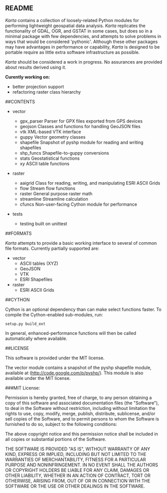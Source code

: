 README
------

*Karta* contains a collection of loosely-related Python modules for performing
lightweight geospatial data analysis. *Karta* replicates the functionality of
GDAL, OGR, and GSTAT in some cases, but does so in a minimal package with few
dependencies, and attempts to solve problems in ways that would be considered
'pythonic'. Although these other packages may have advantages in performance or
capability, *Karta* is designed to be portable require as little extra software
infrastructure as possible.

*Karta* should be considered a work in progress. No assurances are provided
about results derived using it.

**Curently working on:**
- better projection support
- refactoring raster class hierarchy

##CONTENTS

- vector
    - gpx_parser    Parser for GPX files exported from GPS devices
    - geojson       Classes and functions for handling GeoJSON files
    - vtk           XML-based VTK interface
    - guppy         Vector geometry classes
    - shapefile     Snapshot of pyshp module for reading and writing shapefiles
    - shp_funcs     Shapefile-to-guppy conversions
    - stats         Geostatistical functions
    - xy            ASCII table functions

- raster
    - aaigrid       Class for reading, writing, and manipulating ESRI ASCII Grids
    - flow          Stream flow functions
    - raster        General purpose raster math
    - streamline    Streamline calculation
    - cfuncs        Non-user-facing Cython module for performance

- tests
    - testing built on unittest


##FORMATS

*Karta* attempts to provide a basic working interface to several of common file
formats. Currently partially supported are:

- vector
    - ASCII tables (XYZ)
    - GeoJSON
    - VTK
    - ESRI Shapefiles
- raster
    - ESRI ASCII Grids


##CYTHON

Cython is an optional dependency than can make select functions faster. To
compile the Cython-enabled sub-modules, run:

    setup.py build_ext

In general, enhanced-performance functions will then be called automatically
where available.



##LICENSE

This software is provided under the MIT license.

The vector module contains a snapshot of the pyshp shapefile module, available
at (http://code.google.com/p/pyshp/). This module is also available under the
MIT license.

###MIT License:

Permission is hereby granted, free of charge, to any person obtaining a copy of
this software and associated documentation files (the "Software"), to deal in
the Software without restriction, including without limitation the rights to
use, copy, modify, merge, publish, distribute, sublicense, and/or sell copies
of the Software, and to permit persons to whom the Software is furnished to do
so, subject to the following conditions:

The above copyright notice and this permission notice shall be included in all
copies or substantial portions of the Software.

THE SOFTWARE IS PROVIDED "AS IS", WITHOUT WARRANTY OF ANY KIND, EXPRESS OR
IMPLIED, INCLUDING BUT NOT LIMITED TO THE WARRANTIES OF MERCHANTABILITY,
FITNESS FOR A PARTICULAR PURPOSE AND NONINFRINGEMENT. IN NO EVENT SHALL THE
AUTHORS OR COPYRIGHT HOLDERS BE LIABLE FOR ANY CLAIM, DAMAGES OR OTHER
LIABILITY, WHETHER IN AN ACTION OF CONTRACT, TORT OR OTHERWISE, ARISING FROM,
OUT OF OR IN CONNECTION WITH THE SOFTWARE OR THE USE OR OTHER DEALINGS IN THE
SOFTWARE.

